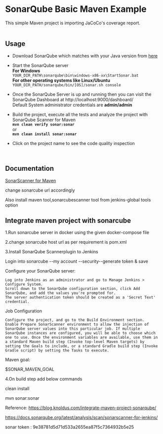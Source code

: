 # SonarQube Basic Maven Example

This simple Maven project is importing JaCoCo's coverage report.
<br /><br />

## Usage

* Download SonarQube which matches with your Java version from [here](https://www.sonarqube.org/downloads/)

* Start the SonarQube server\
**For Windows**\
`YOUR_DIR_PATH\sonarqube\bin\windows-x86-xx\StartSonar.bat`\
**For other operating systems like Linux/Ubuntu**\
`YOUR_DIR_PATH/sonarqube/bin/[OS]/sonar.sh console`

* Once the SonarQube Server is up and running then you can visit the SonarQube Dashboard at http://localhost:9000/dashboard/ \
Default System administrator credentials are **admin/admin**

* Build the project, execute all the tests and analyze the project with SonarQube Scanner for Maven\
**`mvn clean verify sonar:sonar`**\
or\
**`mvn clean install sonar:sonar`**
        
* Click on the project name to see the code quality inspection
<br />

## Documentation

[SonarScanner for Maven](https://docs.sonarqube.org/latest/analysis/scan/sonarscanner-for-maven/)

change sonarcube url accordingly


Also install maven tool,sonarcubescanner tool from jenkins-global tools option

Integrate maven project with sonarcube
--------------------------------------

1.Run sonarcube server in docker using the given docker-compose file

2.change sonarcube host url as per requirement is pom.xml

3.Install SonarQube Scannerplugin to Jenkins

Login into sonarcube --my account --security--generate token & save 

Configure your SonarQube server:


    Log into Jenkins as an administrator and go to Manage Jenkins > Configure System.
    Scroll down to the SonarQube configuration section, click Add SonarQube, and add the values you're prompted for.
    The server authentication token should be created as a 'Secret Text' credential.

Job Configuration

    Configure the project, and go to the Build Environment section.
    Enable Prepare SonarScanner environment to allow the injection of SonarQube server values into this particular job. If multiple SonarQube instances are configured, you will be able to choose which one to use. Once the environment variables are available, use them in a standard Maven build step (Invoke top-level Maven targets) by setting the Goals to include, or a standard Gradle build step (Invoke Gradle script) by setting the Tasks to execute.

Maven goal:

$SONAR_MAVEN_GOAL


4.On build step add below commands 

clean install

mvn sonar:sonar

Reference: https://blog.knoldus.com/integrate-maven-project-sonarqube/

https://docs.sonarqube.org/latest/analysis/scan/sonarscanner-for-jenkins/


sonar token : 9e38781d5d71d533a2655ea87f5c7364932b5e25
